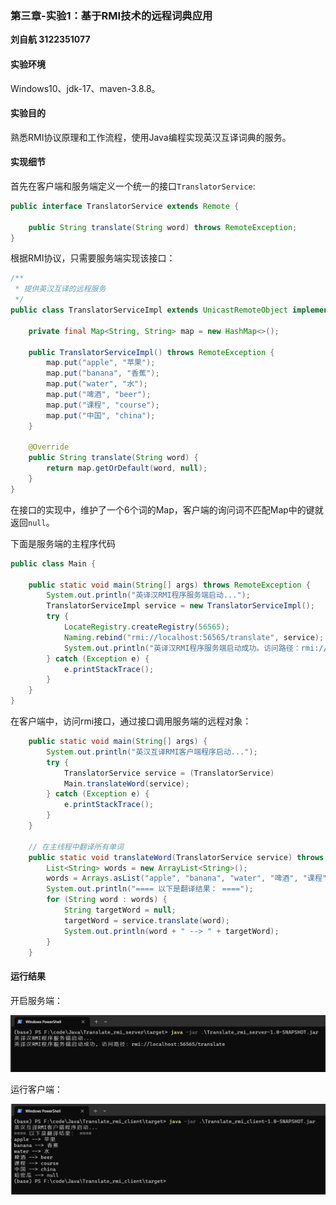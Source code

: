 ### 第三章-实验1：基于RMI技术的远程词典应用

**刘自航 3122351077**

#### 实验环境

Windows10、jdk-17、maven-3.8.8。

#### 实验目的

熟悉RMI协议原理和工作流程，使用Java编程实现英汉互译词典的服务。

#### 实现细节

首先在客户端和服务端定义一个统一的接口`TranslatorService`:

```JAVA
public interface TranslatorService extends Remote {

    public String translate(String word) throws RemoteException;
}

```

根据RMI协议，只需要服务端实现该接口：

```java
/**
 * 提供英汉互译的远程服务
 */
public class TranslatorServiceImpl extends UnicastRemoteObject implements TranslatorService {

    private final Map<String, String> map = new HashMap<>();

    public TranslatorServiceImpl() throws RemoteException {
        map.put("apple", "苹果");
        map.put("banana", "香蕉");
        map.put("water", "水");
        map.put("啤酒", "beer");
        map.put("课程", "course");
        map.put("中国", "china");
    }

    @Override
    public String translate(String word) {
        return map.getOrDefault(word, null);
    }
}
```

在接口的实现中，维护了一个6个词的Map，客户端的询问词不匹配Map中的键就返回`null`。

下面是服务端的主程序代码

```java
public class Main {

    public static void main(String[] args) throws RemoteException {
        System.out.println("英译汉RMI程序服务端启动...");
        TranslatorServiceImpl service = new TranslatorServiceImpl();
        try {
            LocateRegistry.createRegistry(56565);
            Naming.rebind("rmi://localhost:56565/translate", service);
            System.out.println("英译汉RMI程序服务端启动成功。访问路径：rmi://localhost:56565/translate");
        } catch (Exception e) {
            e.printStackTrace();
        }
    }
}
```

在客户端中，访问rmi接口，通过接口调用服务端的远程对象：

```java
    public static void main(String[] args) {
        System.out.println("英汉互译RMI客户端程序启动...");
        try {
            TranslatorService service = (TranslatorService) 									Naming.lookup("rmi://localhost:56565/translate");
            Main.translateWord(service);
        } catch (Exception e) {
            e.printStackTrace();
        }
    }

    // 在主线程中翻译所有单词
    public static void translateWord(TranslatorService service) throws RemoteException {
        List<String> words = new ArrayList<String>();
        words = Arrays.asList("apple", "banana", "water", "啤酒", "课程", "中国", "哈密瓜");
        System.out.println("==== 以下是翻译结果： ====");
        for (String word : words) {
            String targetWord = null;
            targetWord = service.translate(word);
            System.out.println(word + " --> " + targetWord);
        }
    }
```

#### 运行结果

开启服务端：

![image-20230510175728008](./pic/image-20230510175728008.png)

运行客户端：

![image-20230510175808742](./pic/image-20230510175808742.png)